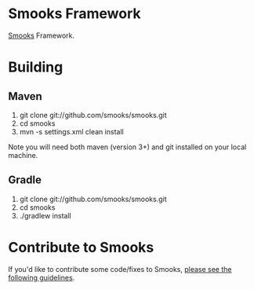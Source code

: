 # Smooks Framework

[Smooks][1] Framework.

# Building 

## Maven 

1.  git clone git://github.com/smooks/smooks.git
2.  cd smooks
3.  mvn -s settings.xml clean install

Note you will need both maven (version 3+) and git installed on your local machine. 

## Gradle

1.  git clone git://github.com/smooks/smooks.git
2.  cd smooks
3.  ./gradlew install

# Contribute to Smooks
If you'd like to contribute some code/fixes to Smooks, [please see the following guidelines][2].

[1]: http://www.smooks.org
[2]: http://www.smooks.org/mediawiki/index.php?title=Code_Contribution_Guide

